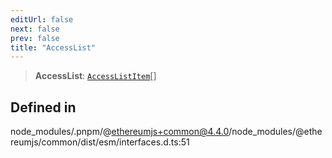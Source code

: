 ```yaml
---
editUrl: false
next: false
prev: false
title: "AccessList"
---
```


> **AccessList**: [`AccessListItem`](/reference/tevm/tx/type-aliases/accesslistitem/)[]

## Defined in

node\_modules/.pnpm/@ethereumjs+common@4.4.0/node\_modules/@ethereumjs/common/dist/esm/interfaces.d.ts:51
